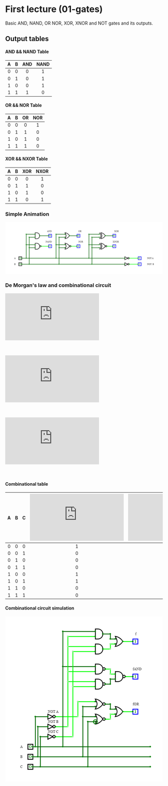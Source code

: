 # First lecture (01-gates)

Basic AND, NAND, OR NOR, XOR, XNOR and NOT gates and its outputs.

## Output tables

#### AND && NAND Table
| **A** | **B** | **AND** | **NAND** |
| :-: | :-: | :-: | :-: |
| 0 | 0 | 0 | 1 |
| 0 | 1 | 0 | 1 |
| 1 | 0 | 0 | 1 |
| 1 | 1 | 1 | 0 |

#### OR && NOR Table
| **A** | **B** | **OR** | **NOR** |
| :-: | :-: | :-: | :-: |
| 0 | 0 | 0 | 1 |
| 0 | 1 | 1 | 0 |
| 1 | 0 | 1 | 0 |
| 1 | 1 | 1 | 0 |


#### XOR && NXOR Table
| **A** | **B** | **XOR** | **NXOR** |
| :-: | :-: | :-: | :-: |
| 0 | 0 | 0 | 1 |
| 0 | 1 | 1 | 0 |
| 1 | 0 | 1 | 0 |
| 1 | 1 | 0 | 1 |

### Simple Animation

![basic_gates](../../img/basic_gates.gif)

###  De Morgan's law and combinational circuit

![equation](https://latex.codecogs.com/gif.latex?f%20%3D%20a%5Ccdot%20%5Coverline%7Bb%7D%20&plus;%20%5Coverline%7Bb%7D%5Ccdot%20%5Coverline%7Bc%7D)

 &nbsp;

 ![equation](https://latex.codecogs.com/gif.latex?f_%7BAND%7D%3D%5Coverline%7B%5Coverline%7Ba%5Ccdot%20%5Coverline%7Bb%7D%7D%5Ccdot%20%5Coverline%7B%5Coverline%7Bb%7D%5Ccdot%20%5Coverline%7Bc%7D%7D%7D)

 &nbsp;

 ![equation](https://latex.codecogs.com/gif.latex?f_%7BOR%7D%3D%5Coverline%7B%5Coverline%7Ba%7D&plus;b%7D&plus;%5Coverline%7Bb&plus;c%7D)

 &nbsp;

#### Combinational table

 | **A** | **B** |**C** | ![equation](https://latex.codecogs.com/gif.latex?f) | ![equation](https://latex.codecogs.com/gif.latex?f_%7BAND%7D) | ![equation](https://latex.codecogs.com/gif.latex?f_%7BOR%7D) |
 | :-: | :-: | :-: | :-: | :-: | :-: |
 | 0 | 0 | 0 | 1 | 1 | 1 |
 | 0 | 0 | 1 | 0 | 0 | 0 |
 | 0 | 1 | 0 | 0 | 0 | 0 |
 | 0 | 1 | 1 | 0 | 0 | 0 |
 | 1 | 0 | 0 | 1 | 1 | 1 |
 | 1 | 0 | 1 | 1 | 1 | 1 |
 | 1 | 1 | 0 | 0 | 0 | 0 |
 | 1 | 1 | 1 | 0 | 0 | 0 |

#### Combinational circuit simulation

![com_sirc](../../img/com_sirc.gif)
